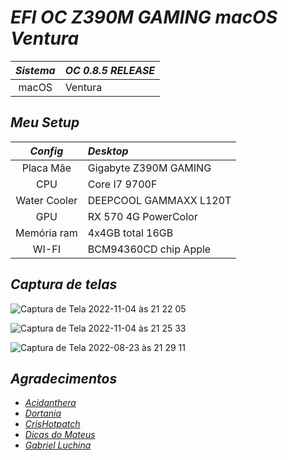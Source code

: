 # *EFI OC Z390M GAMING macOS Ventura*

*Sistema* | *OC 0.8.5  RELEASE*
:---:|:---
macOS | Ventura 

## *Meu Setup*

*Config* | *Desktop*
:---:|:---
Placa Mãe | Gigabyte Z390M GAMING
CPU | Core I7 9700F
Water Cooler | DEEPCOOL GAMMAXX L120T
GPU | RX 570 4G PowerColor
Memória ram | 4x4GB total 16GB
WI-FI | BCM94360CD chip Apple


## *Captura de telas*

![Captura de Tela 2022-11-04 às 21 22 05](https://user-images.githubusercontent.com/103699861/200092712-c17aa356-7390-4448-ba1a-f168fbe2dfc4.png)

![Captura de Tela 2022-11-04 às 21 25 33](https://user-images.githubusercontent.com/103699861/200092716-2050d0f5-3231-4894-bb21-90153ef52ee3.png)

![Captura de Tela 2022-08-23 às 21 29 11](https://user-images.githubusercontent.com/103699861/186296063-8919a747-64b2-44df-943e-2ee0cbddd3b0.png)



## *Agradecimentos*

- [*Acidanthera*](https://github.com/acidanthera)
- [*Dortania*](https://dortania.github.io/OpenCore-Install-Guide/config.plist/coffee-lake.html#starting-point)
- [*CrisHotpatch*](https://t.me/crishotpatch)
- [*Dicas do Mateus*](https://www.youtube.com/c/DicasdoMateus)
- [*Gabriel Luchina*](https://www.youtube.com/c/gabrielluchina)
